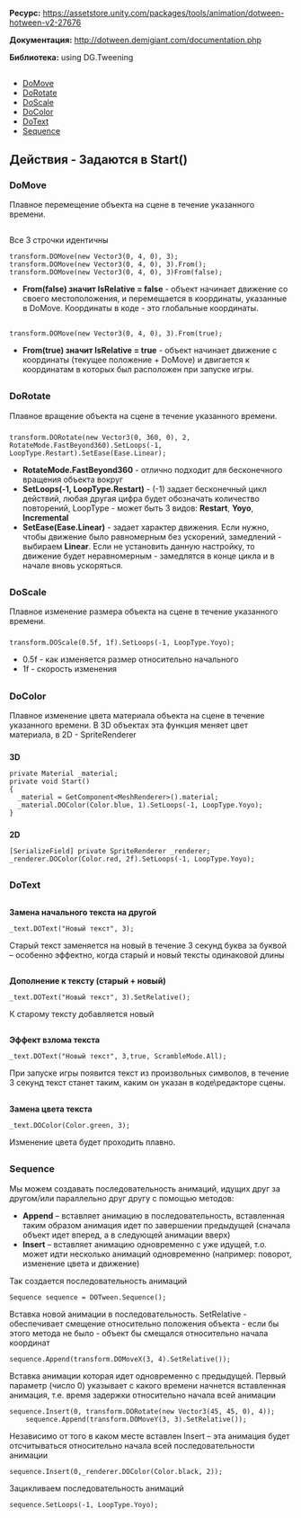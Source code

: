 **Ресурс:** https://assetstore.unity.com/packages/tools/animation/dotween-hotween-v2-27676

**Документация:** http://dotween.demigiant.com/documentation.php

**Библиотека:** using DG.Tweening
##
* [DoMove](#DoMove)
* [DoRotate](#DoRotate)
* [DoScale](#DoScale)
* [DoColor](#DoColor)
* [DoText](#DoText)
* [Sequence](#Sequence)
##

## Действия - Задаются в Start()

### DoMove
Плавное перемещение объекта на сцене в течение указанного времени.
##
Все 3 строчки идентичны

	transform.DOMove(new Vector3(0, 4, 0), 3);
	transform.DOMove(new Vector3(0, 4, 0), 3).From();
	transform.DOMove(new Vector3(0, 4, 0), 3)From(false);
* **From(false) значит IsRelative = false** - объект начинает движение со своего местоположения, и перемещается в координаты, указанные в DoMove. Координаты в коде - это глобальные координаты.
##
	transform.DOMove(new Vector3(0, 4, 0), 3).From(true);
* **From(true) значит IsRelative = true** - объект начинает движение с координаты (текущее положение + DoMove) и двигается к координатам в которых был расположен при запуске игры.
##

### DoRotate
Плавное вращение объекта на сцене в течение указанного времени.
###
	transform.DORotate(new Vector3(0, 360, 0), 2, RotateMode.FastBeyond360).SetLoops(-1, LoopType.Restart).SetEase(Ease.Linear);
* **RotateMode.FastBeyond360** - отлично подходит для бесконечного вращения объекта вокруг
* **SetLoops(-1, LoopType.Restart)** - (-1) задает бесконечный цикл действий, любая другая цифра будет обозначать количество повторений, LoopType - может быть 3 видов: **Restart**, **Yoyo**, **Incremental**
* **SetEase(Ease.Linear)** - задает характер движения. Если нужно, чтобы движение было равномерным без ускорений, замедлений - выбираем **Linear**. Если не установить данную настройку, то движение будет неравномерным - замедлятся в конце цикла и в начале вновь ускоряться.

##
### DoScale
Плавное изменение размера объекта на сцене в течение указанного времени.
###
	transform.DOScale(0.5f, 1f).SetLoops(-1, LoopType.Yoyo);
* 0.5f - как изменяется размер относительно начального
* 1f - скорость изменения

##
### DoColor
Плавное изменение цвета материала объекта на сцене в течение указанного времени. В 3D объектах эта функция меняет цвет материала, в 2D - SpriteRenderer
###
**3D**

	private Material _material;
   	private void Start()
   	{
      _material = GetComponent<MeshRenderer>().material;
      _material.DOColor(Color.blue, 1).SetLoops(-1, LoopType.Yoyo);
   	}
###
**2D**

	[SerializeField] private SpriteRenderer _renderer;
	_renderer.DOColor(Color.red, 2f).SetLoops(-1, LoopType.Yoyo);

##
### DoText
##
**Замена начального текста на другой**

	_text.DOText("Новый текст", 3);

Cтарый текст заменяется на новый в течение 3 секунд буква за буквой – особенно эффектно, когда старый и новый тексты одинаковой длины
##
**Дополнение к тексту (старый + новый)**

	_text.DOText("Новый текст", 3).SetRelative();

К старому тексту добавляется новый
##
**Эффект взлома текста**

	_text.DOText("Новый текст", 3,true, ScrambleMode.All);

При запуске игры появится текст из произвольных символов, в течение 3 секунд текст станет таким, каким он указан в коде\редакторе сцены.
##
**Замена цвета текста**

	_text.DOColor(Color.green, 3);

Изменение цвета будет проходить плавно.

##
### Sequence

Мы можем создавать последовательность анимаций, идущих друг за другом/или параллельно друг другу с помощью методов:
* **Append** – вставляет анимацию в последовательность, вставленная таким образом анимация идет по завершении предыдущей (сначала объект идет вперед, а в следующей анимации вверх)
* **Insert** – вставляет анимацию одновременно с уже идущей, т.о. может идти несколько анимаций одновременно (например: поворот, изменение цвета и движение)

Так создается последовательность анимаций

	Sequence sequence = DOTween.Sequence();

Вставка новой анимации в последовательность. SetRelative - обеспечивает смещение относительно положения объекта - если бы этого метода не было - объект бы смещался относительно начала координат

	sequence.Append(transform.DOMoveX(3, 4).SetRelative());

Вставка анимации которая идет одновременно с предыдущей. Первый параметр (число 0) указывает с какого времени начнется вставленная анимация, т.е. время задержки относительно начала всей анимации

	sequence.Insert(0, transform.DORotate(new Vector3(45, 45, 0), 4));
        sequence.Append(transform.DOMoveY(3, 3).SetRelative());

Независимо от того в каком месте вставлен Insert – эта анимация будет отсчитываться относительно начала всей последовательности анимации

	sequence.Insert(0,_renderer.DOColor(Color.black, 2));

Зацикливаем последовательность анимаций

	sequence.SetLoops(-1, LoopType.Yoyo);


